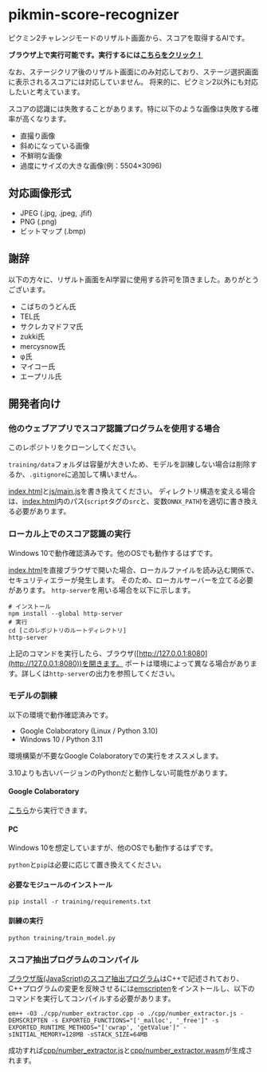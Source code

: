 # pikmin-score-recognizer

ピクミン2チャレンジモードのリザルト画面から、スコアを取得するAIです。

**ブラウザ上で実行可能です。実行するには[こちらをクリック！](https://noamoa16.github.io/pikmin-score-recognizer/)**

なお、ステージクリア後のリザルト画面にのみ対応しており、ステージ選択画面に表示されるスコアには対応していません。
将来的に、ピクミン2以外にも対応したいと考えています。

スコアの認識には失敗することがあります。特に以下のような画像は失敗する確率が高くなります。
- 直撮り画像
- 斜めになっている画像
- 不鮮明な画像
- 過度にサイズの大きな画像(例：5504×3096)

## 対応画像形式

- JPEG (.jpg, .jpeg, .jfif)
- PNG (.png)
- ビットマップ (.bmp)

## 謝辞

以下の方々に、リザルト画面をAI学習に使用する許可を頂きました。ありがとうございます。

- こばちのうどん氏
- TEL氏
- サクレカマドフマ氏
- zukki氏
- mercysnow氏
- φ氏
- マイコー氏
- エープリル氏

## 開発者向け

### 他のウェブアプリでスコア認識プログラムを使用する場合

このレポジトリをクローンしてください。

`training/data`フォルダは容量が大きいため、モデルを訓練しない場合は削除するか、`.gitignore`に追加して構いません。

[index.html](index.html)と[js/main.js](js/main.js)を書き換えてください。
ディレクトリ構造を変える場合は、[index.html](index.html)内のパス(`script`タグの`src`と、変数`ONNX_PATH`)を適切に書き換える必要があります。

### ローカル上でのスコア認識の実行

Windows 10で動作確認済みです。他のOSでも動作するはずです。

[index.html](index.html)を直接ブラウザで開いた場合、ローカルファイルを読み込む関係で、セキュリティエラーが発生します。
そのため、ローカルサーバーを立てる必要があります。
`http-server`を用いる場合を以下に示します。
```
# インストール
npm install --global http-server
# 実行
cd [このレポジトリのルートディレクトリ]
http-server
```
上記のコマンドを実行したら、ブラウザ([http://127.0.0.1:8080](http://127.0.0.1:8080))を開きます。
ポートは環境によって異なる場合があります。詳しくは`http-server`の出力を参照してください。

### モデルの訓練

以下の環境で動作確認済みです。
- Google Colaboratory (Linux / Python 3.10)
- Windows 10 / Python 3.11

環境構築が不要なGoogle Colaboratoryでの実行をオススメします。

3.10よりも古いバージョンのPythonだと動作しない可能性があります。

#### Google Colaboratory

[こちら](https://colab.research.google.com/drive/1RSR7jDjRSAYEq0UIhDz-T_Pa7QhOO89O?usp=sharing)から実行できます。

#### PC

Windows 10を想定していますが、他のOSでも動作するはずです。

`python`と`pip`は必要に応じて置き換えてください。

#### 必要なモジュールのインストール

```
pip install -r training/requirements.txt
```

#### 訓練の実行

```
python training/train_model.py
```

### スコア抽出プログラムのコンパイル

[ブラウザ版(JavaScript)のスコア抽出プログラム](cpp/number_extractor.cpp)はC++で記述されており、C++プログラムの変更を反映させるには[emscripten](https://emscripten.org/docs/getting_started/downloads.html)をインストールし、以下のコマンドを実行してコンパイルする必要があります。

```
em++ -O3 ./cpp/number_extractor.cpp -o ./cpp/number_extractor.js -DEMSCRIPTEN -s EXPORTED_FUNCTIONS="['_malloc', '_free']" -s EXPORTED_RUNTIME_METHODS="['cwrap', 'getValue']" -sINITIAL_MEMORY=128MB -sSTACK_SIZE=64MB
```

成功すれば[cpp/number_extractor.js](cpp/number_extractor.js)と[cpp/number_extractor.wasm](cpp/number_extractor.wasm)が生成されます。
